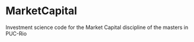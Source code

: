# MarketCapital
Investment science code for the Market Capital discipline of the masters in PUC-Rio
